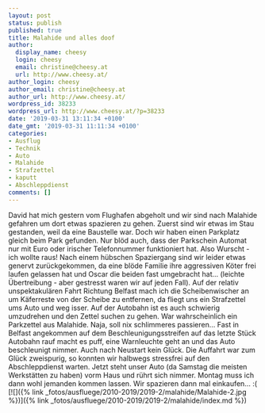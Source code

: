 ```yaml
---
layout: post
status: publish
published: true
title: Malahide und alles doof
author:
  display_name: cheesy
  login: cheesy
  email: christine@cheesy.at
  url: http://www.cheesy.at/
author_login: cheesy
author_email: christine@cheesy.at
author_url: http://www.cheesy.at/
wordpress_id: 38233
wordpress_url: http://www.cheesy.at/?p=38233
date: '2019-03-31 13:11:34 +0100'
date_gmt: '2019-03-31 11:11:34 +0100'
categories:
- Ausflug
- Technik
- Auto
- Malahide
- Strafzettel
- kaputt
- Abschleppdienst
comments: []
---
```

David hat mich gestern vom Flughafen abgeholt und wir sind nach Malahide gefahren um dort etwas spazieren zu gehen. Zuerst sind wir etwas im Stau gestanden, weil da eine Baustelle war. Doch wir haben einen Parkplatz gleich beim Park gefunden. Nur blöd auch, dass der Parkschein Automat nur mit Euro oder irischer Telefonnummer funktioniert hat.
Also Wurscht - ich wollte raus! Nach einem hübschen Spaziergang sind wir leider etwas genervt zurückgekommen, da eine blöde Familie ihre aggressiven Köter frei laufen gelassen hat und Oscar die beiden fast umgebracht hat... (leichte Übertreibung - aber gestresst waren wir auf jeden Fall).
Auf der relativ unspektakulären Fahrt Richtung Belfast mach ich die Scheibenwischer an um Käferreste von der Scheibe zu entfernen, da fliegt uns ein Strafzettel ums Auto und weg isser. Auf der Autobahn ist es auch schwierig umzudrehen und den Zettel suchen zu gehen. War wahrscheinlich ein Parkzettel aus Malahide.
Naja, soll nix schlimmeres passieren... Fast in Belfast angekommen auf dem Beschleunigungsstreifen auf das letzte Stück Autobahn rauf macht es puff, eine Warnleuchte geht an und das Auto beschleunigt nimmer. Auch nach Neustart kein Glück. Die Auffahrt war zum Glück zweispurig, so konnten wir halbwegs stressfrei auf den Abschleppdienst warten.
Jetzt steht unser Auto (da Samstag die meisten Werkstätten zu haben) vorm Haus und rührt sich nimmer. Montag muss ich dann wohl jemanden kommen lassen.
Wir spazieren dann mal einkaufen... :(
[![]({% link _fotos/ausfluege/2010-2019/2019-2/malahide/Malahide-2.jpg %})]({% link _fotos/ausfluege/2010-2019/2019-2/malahide/index.md %})
